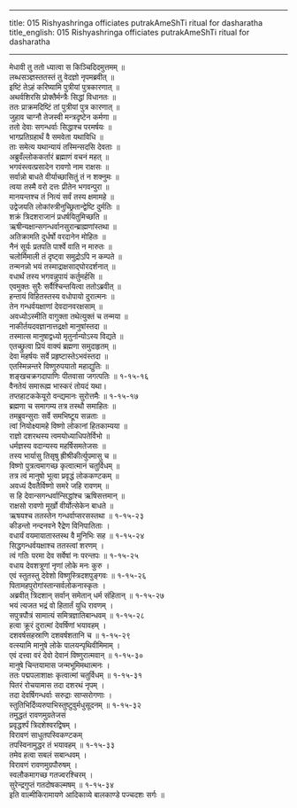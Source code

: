 
---
title: 015 Rishyashringa officiates putrakAmeShTi ritual for dasharatha
title_english: 015 Rishyashringa officiates putrakAmeShTi ritual for dasharatha

---
मेधावी तु ततो ध्यात्वा स किञ्चिदिदमुत्तमम् ॥  
लब्धसञ्ज्ञस्ततस्तं तु वेदज्ञो नृपमब्रवीत् ॥  
इष्टिं तेऽहं करिष्यामि पुत्रीयां पुत्रकारणात् ॥  
अथर्वशिरसि प्रोक्तैर्मन्त्रैः सिद्धां विधानतः ॥  
ततः प्राक्रमदिष्टिं तां पुत्रीयां पुत्र कारणात् ॥  
जुहाव चाग्नौ तेजस्वी मन्त्रदृष्टेन कर्मणा ॥  
ततो देवाः सगन्धर्वाः सिद्धाश्च परमर्षयः ॥  
भागप्रतिग्रहार्थं वै समवेता यथाविधि ॥  
ताः समेत्य यथान्यायं तस्मिन्सदसि देवताः ॥  
अब्रुवँल्लोककर्तारं ब्रह्माणं वचनं महत् ॥  
भगवंस्त्वत्प्रसादेन रावणो नाम राक्षसः ॥  
सर्वान्नो बाधते वीर्याच्छासितुं तं न शक्नुमः ॥  
त्वया तस्मै वरो दत्तः प्रीतेन भगवन्पुरा ॥  
मानयन्तश्च तं नित्यं सर्वं तस्य क्षमामहे ॥  
उद्वेजयति लोकांस्त्रीनुच्छ्रितान्द्वेष्टि दुर्मतिः ॥  
शक्रं त्रिदशराजानं प्रधर्षयितुमिच्छति ॥  
ऋषीन्यक्षान्सगन्धर्वानसुरान्ब्राह्मणांस्तथा ॥  
अतिक्रामति दुर्धर्षो वरदानेन मोहितः ॥  
नैनं सूर्यः प्रतपति पार्श्वे वाति न मारुतः ॥  
चलोर्मिमाली तं दृष्ट्वा समुद्रोऽपि न कम्पते ॥  
तन्मनन्नो भयं तस्माद्राक्षसाद्घोरदर्शनात् ॥  
वधार्थं तस्य भगवन्नुपायं कर्तुमर्हसि ॥  
एवमुक्तः सुरैः सर्वैश्चिन्तयित्वा ततोऽब्रवीत् ॥  
हन्तायं विहितस्तस्य वधोपायो दुरात्मनः ॥  
तेन गन्धर्वयक्षाणां देवदानवरक्षसाम् ॥  
अवध्योऽस्मीति वागुक्ता तथेत्युक्तं च तन्मया ॥  
नाकीर्तयदवज्ञानात्तद्रक्षो मानुषांस्तदा ॥  
तस्मात्स मानुषाद्वध्यो मृतुर्नान्योऽस्य विद्यते ॥  
एतच्छ्रुत्वा प्रियं वाक्यं ब्रह्मणा समुदाहृतम् ॥  
देवा महर्षयः सर्वे प्रहृष्टास्तेऽभवंस्तदा ॥  
एतस्मिन्नन्तरे विष्णुरुपयातो महाद्युतिः ॥  
शङ्खचक्रगदापाणिः पीतवासा जगत्पतिः ॥ १-१५-१६  
वैनतेयं समारूह्म भास्करं तोयदं यथा।  
तप्तहाटककेयूरो वन्द्यमानः सुरोत्तमैः ॥ १-१५-१७  
ब्रह्मणा च समागम्य तत्र तस्थौ समाहितः ॥  
तमब्रुवन्सुराः सर्वे समभिष्टूय सन्नताः ॥  
त्वां नियोक्ष्यामहे विष्णो लोकानां हितकाम्यया ॥  
राज्ञो दशरथस्य त्वमयोध्याधिपतेर्विभो ॥  
धर्मज्ञस्य वदान्यस्य महर्षिसमतेजसः ॥  
तस्य भार्यासु तिसृषु ह्रीश्रीकीर्त्युपमासु च ॥  
विष्णो पुत्रत्वमागच्छ कृत्वात्मानं चतुर्विधम् ॥  
तत्र त्वं मानुषो भूत्वा प्रवृद्धं लोककण्टकम् ॥  
अवध्यं दैवतैर्विष्णो समरे जहि रावणम् ॥  
स हि देवान्सगन्धर्वान्सिद्धांश्च ऋषिसत्तमान् ॥  
राक्षसो रावणो मूर्खो वीर्योत्सेकेन बाधते ॥  
ऋषयश्च ततस्तेन गन्धर्वाप्सरसस्तथा ॥ १-१५-२३  
कीडन्तो नन्दनवने रैद्रेण विनिपातिताः ।  
वधार्यं वयमायातास्तस्थ वै मुनिभिः सह ॥ १-१५-२४  
सिद्धगन्धर्वयक्षाश्च ततस्त्वां शरणम् ।  
त्वं गतिः परमा देव सर्वेषां नः परन्तपः ॥ १-१५-२५  
वधाय देवशत्रूणां नृणां लोके मनः कुरु ।  
एवं स्तुतस्तु देवेशो विष्णुस्त्रिदशपुङ्गवः ॥ १-१५-२६  
पितामहपुरोगांस्तान्सर्वलोकनास्कृतः ।  
अब्रवीत् त्रिदशान् सर्वान् समेतान् धर्म संहितान् ॥ १-१५-२७  
भयं त्यजत भद्रं वो हितार्तं युधि रावणम् ।  
सपुत्रपौत्रं सामात्यं समित्रज्ञातिबान्धवम् ॥ १-१५-२८  
हत्वा क्रूरं दुरात्मां देवर्षिणां भयावहम् ।  
दशवर्षसहस्राणि दशवर्षशतानि च ॥ १-१५-२९  
वत्स्यामि मानुषे लोके पालयन्पृथिवीमिमाम् ।  
एवं दत्त्वा वरं देवो देवानं विष्णुरात्मवान् ॥ १-१५-३०  
मानुषे चिन्तयामास जन्मभूमिमथात्मनः ।  
ततः पद्मपलाशाक्षः कृत्वात्मां चतुर्विधम् ॥ १-१५-३१  
पितरं रोचयामास तदा दशरथं नृपम् ।  
तदा देवर्षिगन्धर्वाः सरुद्राः साप्सरोगणाः ।  
स्तुतिभिर्दिव्यरुपाभिस्तुष्टुवुर्मधुसूदनम् ॥ १-१५-३२  
तमुद्धतं रावणमुग्रतेजसं  
प्रवृद्धर्श्पं त्रिदशेश्वरद्विषम् ।  
विरावणं साधुतपस्विकण्टकम्  
तपस्विनामुद्धर तं भयावहम् ॥ १-१५-३३  
तमेव हत्वा सबलं सबान्धवम् ।  
विरावणं रावणमुग्रपौरुषम् ।  
स्वलौकमागच्छ गतज्वरश्चिरम् ।  
सुरेन्द्रगुप्तं गतदोषकल्मषम् ॥ १-१५-३४  
इति वाल्मीकिरामायणे आदिकाव्ये बालकाण्डे पज्चदशः सर्गः ॥
